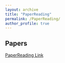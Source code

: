 ```yaml
---
layout: archive
title: "PaperReading"
permalink: /PaperReading/
author_profile: true
---
```


## Papers

[PaperReading Link](https://staryLIU.github.io/PaperReading/)